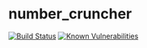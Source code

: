# number_cruncher

 [![Build Status](https://travis-ci.org/opt9/number_cruncher.png)](https://travis-ci.org/opt9/number_cruncher) [![Known Vulnerabilities](https://snyk.io/test/github/opt9/number_cruncher/badge.svg)](https://snyk.io/test/github/opt9/number_cruncher)

